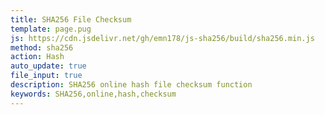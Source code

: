 ```yaml
---
title: SHA256 File Checksum
template: page.pug
js: https://cdn.jsdelivr.net/gh/emn178/js-sha256/build/sha256.min.js
method: sha256
action: Hash
auto_update: true
file_input: true
description: SHA256 online hash file checksum function
keywords: SHA256,online,hash,checksum
---
```

